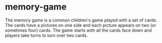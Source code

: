 # memory-game
The memory game is a common children's game played with a set of cards. The cards have a pictures on one side and each picture appears on two (or sometimes four) cards. The game starts with all the cards face down and players take turns to turn over two cards.
